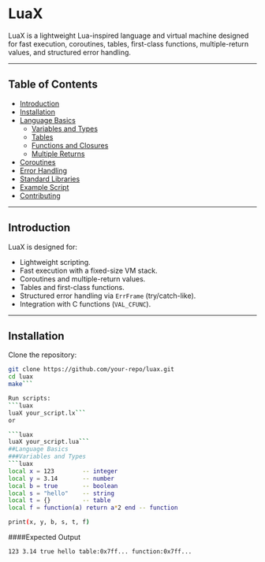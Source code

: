 # LuaX

LuaX is a lightweight Lua-inspired language and virtual machine designed for fast execution, coroutines, tables, first-class functions, multiple-return values, and structured error handling.

---

## Table of Contents

- [Introduction](#introduction)
- [Installation](#installation)
- [Language Basics](#language-basics)
  - [Variables and Types](#variables-and-types)
  - [Tables](#tables)
  - [Functions and Closures](#functions-and-closures)
  - [Multiple Returns](#multiple-returns)
- [Coroutines](#coroutines)
- [Error Handling](#error-handling)
- [Standard Libraries](#standard-libraries)
- [Example Script](#example-script)
- [Contributing](#contributing)

---

## Introduction

LuaX is designed for:

- Lightweight scripting.
- Fast execution with a fixed-size VM stack.
- Coroutines and multiple-return values.
- Tables and first-class functions.
- Structured error handling via `ErrFrame` (try/catch-like).
- Integration with C functions (`VAL_CFUNC`).

---

## Installation

Clone the repository:

```bash
git clone https://github.com/your-repo/luax.git
cd luax
make```

Run scripts:
```luax 
luaX your_script.lx```
or 

```luax 
luaX your_script.lua```
##Language Basics
###Variables and Types 
```luax
local x = 123        -- integer
local y = 3.14       -- number
local b = true       -- boolean
local s = "hello"    -- string
local t = {}         -- table
local f = function(a) return a*2 end -- function

print(x, y, b, s, t, f)
```

####Expected Output
```luaX
123 3.14 true hello table:0x7ff... function:0x7ff...
```

